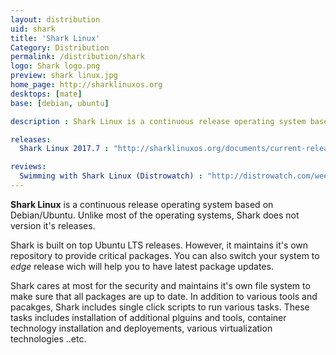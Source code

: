 ```yaml
---
layout: distribution
uid: shark
title: 'Shark Linux'
Category: Distribution
permalink: /distribution/shark
logo: Shark logo.png
preview: shark linux.jpg
home_page: http://sharklinuxos.org
desktops: [mate]
base: [debian, ubuntu]

description : Shark Linux is a continuous release operating system based on Debian/Ubuntu. Unlike most of the operating systems, Shark does not version it's releases. Stories, reviews and other updates from Shark Linux.

releases:
  Shark Linux 2017.7 : "http://sharklinuxos.org/documents/current-release/"

reviews:
  Swimming with Shark Linux (Distrowatch) : "http://distrowatch.com/weekly.php?issue=20170619#sharklinux"
---
```

**Shark Linux** is a continuous release operating system based on Debian/Ubuntu. Unlike most of the operating systems, Shark does not version it's releases.

Shark is built on top Ubuntu LTS releases. However, it maintains it's own repository to provide critical packages. You can also switch your system to *edge* release wich will help you to have latest package updates.

Shark cares at most for the security and maintains it's own file system to make sure that all packages are up to date. In addition to various tools and pacakges, Shark includes single click scripts to run various tasks. These tasks includes installation of additional plguins and tools, container technology installation and deployements, various virtualization technologies ..etc.
